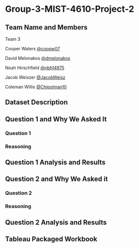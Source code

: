 # Group-3-MIST-4610-Project-2

## Team Name and Members
Team 3

Cooper Waters [@coopw07](https://github.com/coopw07)

David Melonakos [@dmelonakos](https://github.com/dmelonakos)

Noah Hirschfield [@nbh14975](https://github.com/nbh14975)

Jacob Weiszer [@JacobWeisz](https://github.com/JacobWeisz)

Coleman Willis [@Chipolman10](https://github.com/Chipolman10)
## Dataset Description


## Question 1 and Why We Asked It
### Question 1


### Reasoning

## Question 1 Analysis and Results


## Question 2 and Why We Asked it
### Question 2

### Reasoning

## Question 2 Analysis and Results


## Tableau Packaged Workbook

